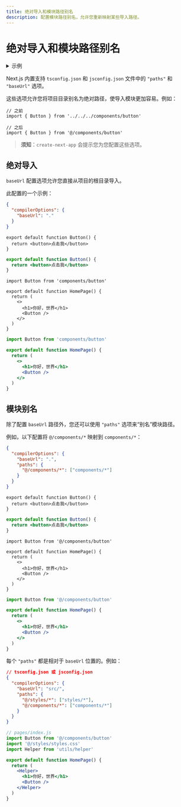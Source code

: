 ```yaml
---
title: 绝对导入和模块路径别名
description: 配置模块路径别名，允许您重新映射某些导入路径。
---
```

# 绝对导入和模块路径别名
<details>
  <summary>示例</summary>

- [绝对导入和别名](https://github.com/vercel/next.js/tree/canary/examples/with-absolute-imports)

</details>

Next.js 内置支持 `tsconfig.json` 和 `jsconfig.json` 文件中的 `"paths"` 和 `"baseUrl"` 选项。

这些选项允许您将项目目录别名为绝对路径，使导入模块更加容易。例如：

```tsx
// 之前
import { Button } from '../../../components/button'

// 之后
import { Button } from '@/components/button'
```

> **须知**：`create-next-app` 会提示您为您配置这些选项。

## 绝对导入

`baseUrl` 配置选项允许您直接从项目的根目录导入。

此配置的一个示例：

```json filename="tsconfig.json 或 jsconfig.json"
{
  "compilerOptions": {
    "baseUrl": "."
  }
}
```

```tsx filename="components/button.tsx" switcher
export default function Button() {
  return <button>点击我</button>
}
```

```jsx filename="components/button.js" switcher
export default function Button() {
  return <button>点击我</button>
}
```

```tsx filename="app/page.tsx" switcher
import Button from 'components/button'

export default function HomePage() {
  return (
    <>
      <h1>你好，世界</h1>
      <Button />
    </>
  )
}
```

```jsx filename="app/page.js" switcher
import Button from 'components/button'

export default function HomePage() {
  return (
    <>
      <h1>你好，世界</h1>
      <Button />
    </>
  )
}
```

## 模块别名

除了配置 `baseUrl` 路径外，您还可以使用 `"paths"` 选项来“别名”模块路径。

例如，以下配置将 `@/components/*` 映射到 `components/*`：

```json filename="tsconfig.json 或 jsconfig.json"
{
  "compilerOptions": {
    "baseUrl": ".",
    "paths": {
      "@/components/*": ["components/*"]
    }
  }
}
```

```tsx filename="components/button.tsx" switcher
export default function Button() {
  return <button>点击我</button>
}
```

```jsx filename="components/button.js" switcher
export default function Button() {
  return <button>点击我</button>
}
```

```tsx filename="app/page.tsx" switcher
import Button from '@/components/button'

export default function HomePage() {
  return (
    <>
      <h1>你好，世界</h1>
      <Button />
    </>
  )
}
```

```jsx filename="app/page.js" switcher
import Button from '@/components/button'

export default function HomePage() {
  return (
    <>
      <h1>你好，世界</h1>
      <Button />
    </>
  )
}
```

每个 `"paths"` 都是相对于 `baseUrl` 位置的。例如：

```json
// tsconfig.json 或 jsconfig.json
{
  "compilerOptions": {
    "baseUrl": "src/",
    "paths": {
      "@/styles/*": ["styles/*"],
      "@/components/*": ["components/*"]
    }
  }
}
```

```jsx
// pages/index.js
import Button from '@/components/button'
import '@/styles/styles.css'
import Helper from 'utils/helper'

export default function HomePage() {
  return (
    <Helper>
      <h1>你好，世界</h1>
      <Button />
    </Helper>
  )
}
```